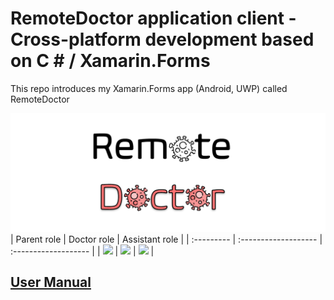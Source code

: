 # RemoteDoctor application client - Cross-platform development based on C # / Xamarin.Forms
This repo introduces my Xamarin.Forms app (Android, UWP) called RemoteDoctor
  
![](https://github.com/tothpalcsilla/CovidDoctor_Wiki/blob/main/title.PNG)  
| Parent role | Doctor role | Assistant role |
| :---------  | :------------------- | :------------------- |
| ![](https://github.com/tothpalcsilla/WeddingPlanner_Wiki/blob/main/images/bride.gif) | ![](https://github.com/tothpalcsilla/WeddingPlanner_Wiki/blob/main/images/guest.gif) | ![](https://github.com/tothpalcsilla/WeddingPlanner_Wiki/blob/main/images/supplier.gif)   |  

## [User Manual](https://github.com/tothpalcsilla/CovidDoctor_Wiki/blob/main/RemoteDoctor_UserManual.pdf)

